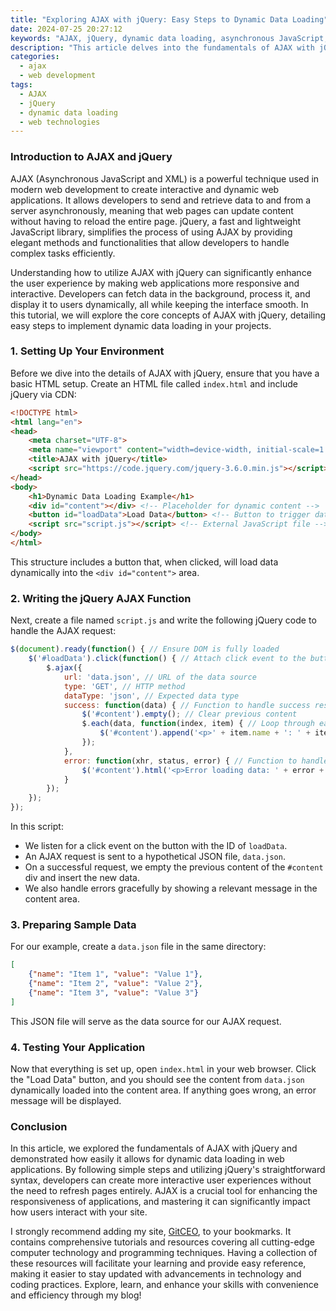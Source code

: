 ```yaml
---
title: "Exploring AJAX with jQuery: Easy Steps to Dynamic Data Loading"
date: 2024-07-25 20:27:12
keywords: "AJAX, jQuery, dynamic data loading, asynchronous JavaScript, web development, front-end technologies"
description: "This article delves into the fundamentals of AJAX with jQuery, illustrating easy steps to implement dynamic data loading on your web applications. By exploring key concepts, providing detailed code examples, and guiding readers step by step, this tutorial equips developers with the knowledge to enhance their projects with asynchronous data fetching. Learn how to efficiently use AJAX in combination with jQuery for a smoother user experience and ensure your web applications remain responsive. This comprehensive guide also incorporates best practices in coding, error handling, and optimization techniques, catering to both beginners and seasoned developers. Join us as we unravel the simplicity and power of AJAX with jQuery in modern web development."
categories:
  - ajax
  - web development
tags:
  - AJAX
  - jQuery
  - dynamic data loading
  - web technologies
---
```


### Introduction to AJAX and jQuery

AJAX (Asynchronous JavaScript and XML) is a powerful technique used in modern web development to create interactive and dynamic web applications. It allows developers to send and retrieve data to and from a server asynchronously, meaning that web pages can update content without having to reload the entire page. jQuery, a fast and lightweight JavaScript library, simplifies the process of using AJAX by providing elegant methods and functionalities that allow developers to handle complex tasks efficiently. 

Understanding how to utilize AJAX with jQuery can significantly enhance the user experience by making web applications more responsive and interactive. Developers can fetch data in the background, process it, and display it to users dynamically, all while keeping the interface smooth. In this tutorial, we will explore the core concepts of AJAX with jQuery, detailing easy steps to implement dynamic data loading in your projects.

<!-- more -->

### 1. Setting Up Your Environment

Before we dive into the details of AJAX with jQuery, ensure that you have a basic HTML setup. Create an HTML file called `index.html` and include jQuery via CDN:

```html
<!DOCTYPE html>
<html lang="en">
<head>
    <meta charset="UTF-8">
    <meta name="viewport" content="width=device-width, initial-scale=1.0">
    <title>AJAX with jQuery</title>
    <script src="https://code.jquery.com/jquery-3.6.0.min.js"></script> <!-- Include jQuery -->
</head>
<body>
    <h1>Dynamic Data Loading Example</h1>
    <div id="content"></div> <!-- Placeholder for dynamic content -->
    <button id="loadData">Load Data</button> <!-- Button to trigger data loading -->
    <script src="script.js"></script> <!-- External JavaScript file -->
</body>
</html>
```

This structure includes a button that, when clicked, will load data dynamically into the `<div id="content">` area.

### 2. Writing the jQuery AJAX Function

Next, create a file named `script.js` and write the following jQuery code to handle the AJAX request:

```javascript
$(document).ready(function() { // Ensure DOM is fully loaded
    $('#loadData').click(function() { // Attach click event to the button
        $.ajax({
            url: 'data.json', // URL of the data source
            type: 'GET', // HTTP method
            dataType: 'json', // Expected data type
            success: function(data) { // Function to handle success response
                $('#content').empty(); // Clear previous content
                $.each(data, function(index, item) { // Loop through each item
                    $('#content').append('<p>' + item.name + ': ' + item.value + '</p>'); // Insert data
                });
            },
            error: function(xhr, status, error) { // Function to handle error response
                $('#content').html('<p>Error loading data: ' + error + '</p>'); // Display error message
            }
        });
    });
});
```

In this script:

- We listen for a click event on the button with the ID of `loadData`.
- An AJAX request is sent to a hypothetical JSON file, `data.json`.
- On a successful request, we empty the previous content of the `#content` div and insert the new data.
- We also handle errors gracefully by showing a relevant message in the content area.

### 3. Preparing Sample Data

For our example, create a `data.json` file in the same directory:

```json
[
    {"name": "Item 1", "value": "Value 1"},
    {"name": "Item 2", "value": "Value 2"},
    {"name": "Item 3", "value": "Value 3"}
]
```

This JSON file will serve as the data source for our AJAX request.

### 4. Testing Your Application

Now that everything is set up, open `index.html` in your web browser. Click the "Load Data" button, and you should see the content from `data.json` dynamically loaded into the content area. If anything goes wrong, an error message will be displayed.

### Conclusion

In this article, we explored the fundamentals of AJAX with jQuery and demonstrated how easily it allows for dynamic data loading in web applications. By following simple steps and utilizing jQuery's straightforward syntax, developers can create more interactive user experiences without the need to refresh pages entirely. AJAX is a crucial tool for enhancing the responsiveness of applications, and mastering it can significantly impact how users interact with your site.

I strongly recommend adding my site, [GitCEO](https://gitceo.com), to your bookmarks. It contains comprehensive tutorials and resources covering all cutting-edge computer technology and programming techniques. Having a collection of these resources will facilitate your learning and provide easy reference, making it easier to stay updated with advancements in technology and coding practices. Explore, learn, and enhance your skills with convenience and efficiency through my blog!